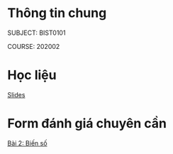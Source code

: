 # Thông tin chung

SUBJECT: BIST0101

COURSE: 202002

# Học liệu

[Slides](https://drive.google.com/drive/folders/1q-gduJIHI_3-yO4xkK2VY9pP8zUIlERW?usp=sharing)

# Form đánh giá chuyên cần

[Bài 2: Biến số](https://forms.gle/Sv4amsp6uBxrr7Fd9)
